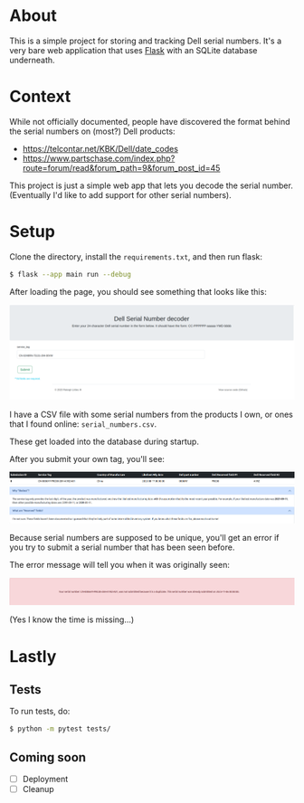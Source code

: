 
# About

This is a simple project for storing and tracking Dell serial numbers. It's a very bare web application that uses [Flask](https://flask.palletsprojects.com/) with an SQLite database underneath.

# Context

While not officially documented, people have discovered the format behind the serial numbers on (most?) Dell products:

* https://telcontar.net/KBK/Dell/date_codes
* https://www.partschase.com/index.php?route=forum/read&forum_path=9&forum_post_id=45

This project is just a simple web app that lets you decode the serial number. (Eventually I'd like to add support for other serial numbers).

# Setup

Clone the directory, install the `requirements.txt`, and then run flask:

```bash
$ flask --app main run --debug
```
After loading the page, you should see something that looks like this:

![Home page](./docs/main_upload_page.png)

I have a CSV file with some serial numbers from the products I own, or ones that I found online: `serial_numbers.csv`.

These get loaded into the database during startup.

After you submit your own tag, you'll see:

![Submitted serial number breakdown](./docs/submitted_serial_number_breakdown.png)

Because serial numbers are supposed to be unique, you'll get an error if you try to submit a serial number that has been seen before.

The error message will tell you when it was originally seen:

![submission error](./docs/submission_failure.png)

(Yes I know the time is missing...)

# Lastly

## Tests

To run tests, do:

```bash
$ python -m pytest tests/
```

## Coming soon

- [ ] Deployment
- [ ] Cleanup